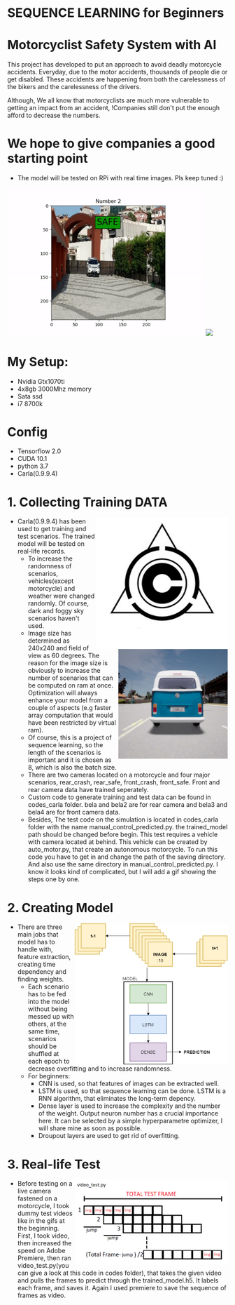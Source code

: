 # SEQUENCE LEARNING for Beginners
# Motorcyclist Safety System with AI 

This project has developed to put an approach to avoid deadly motorcycle accidents. Everyday, due to the motor accidents, thousands of people die or get disabled. 
These accidents are happening from both the carelessness of the bikers and the carelessness of the drivers. 

Although, We all know that motorcyclists are much more vulnerable to getting an impact from an accident, !Companies still don't put the enough afford to decrease the numbers.   
# We hope to give companies a good starting point

* The model will be tested on RPi with real time images. Pls keep tuned :)

<p float="left">
  <img src="images/vid1_gif.gif" width = 450> 
  <img src="images/vid2_gif.gif" width = 450> 
</p>


# My Setup:
* Nvidia Gtx1070ti
* 4x8gb 3000Mhz memory
* Sata ssd
* i7 8700k

# Config
* Tensorflow 2.0
* CUDA 10.1
* python 3.7
* Carla(0.9.9.4)

# 1. Collecting Training DATA


<img align="right" src="images/carla_logo.jpg" width = 300>

<img align="right" src="images/car.jpg" width = 250>


* Carla(0.9.9.4) has been used to get training and test scenarios. The trained model will be tested on real-life records.
  - To increase the randomness of scenarios, vehicles(except motorcycle) and weather were changed randomly. Of course, dark and foggy sky scenarios haven't used.  
  - Image size has determined as 240x240 and field of view as 60 degrees. The reason for the image size is obviously to increase the number of scenarios that can be computed on ram at once. Optimization will always enhance your model from a couple of aspects (e.g faster array computation that would have been restricted by virtual ram). 
  - Of course, this is a project of sequence learning, so the length of the scenarios is important and it is chosen as 8, which is also the batch size.
  - There are two cameras located on a motorcycle and four major scenarios, rear_crash, rear_safe, front_crash, front_safe. Front and rear camera data have trained seperately. 
  - Custom code to generate training and test data can be found in codes_carla folder. bela and bela2 are for rear camera and bela3 and bela4 are for front camera data.
  - Besides, The test code on the simulation is located in codes_carla folder with the name manual_control_predicted.py. the trained_model path should be changed before begin. This test requires a vehicle with camera located at behind. This vehicle can be created by auto_motor.py, that create an autonomous motorcycle. To run this code you have to get in and change the path of the saving directory. And also use the same directory in manual_control_predicted.py. I know it looks kind of complicated, but I will add a gif showing the steps one by one.  

# 2. Creating Model 

<img align="right" src="images/widerdiagram.png" width = 350>


* There are three main jobs that model has to handle with, feature extraction, creating time dependency and finding weights.
  - Each scenario has to be fed into the model without being messed up with others, at the same time, scenarios should be shuffled at each epoch to decrease overfitting and to increase randomness. 
  - For beginners:
    - CNN is used, so that features of images can be extracted well.  
    - LSTM is used, so that sequence learning can be done. LSTM is a RNN algorithm, that eliminates the long-term depency. 
    - Dense layer is used to increase the complexity and the number of the weight. Output neuron number has a crucial importance here. It can be selected by a simple hyperparametre optimizer, I will share mine as soon as possible.
    - Droupout layers are used to get rid of overfitting.
 


# 3. Real-life Test

<img align="right" src="images/video_test_algorithm.png" width = 350>


* Before testing on a live camera fastened on a motorcycle, I took dummy test videos like in the gifs at the beginning. First, I took video, then increased the speed on Adobe Premiere, then ran video_test.py(you can give a look at this code in codes folder), that takes the given video and pulls the frames to predict through the trained_model.h5. It labels each frame, and saves it. Again I used premiere to save the sequence of frames as video.   
